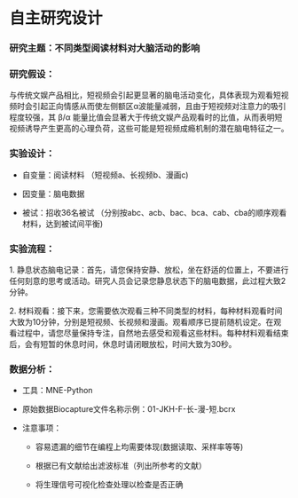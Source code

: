 # 自主研究设计

### 研究主题：不同类型阅读材料对大脑活动的影响

### 研究假设：

与传统文娱产品相比，短视频会引起更显著的脑电活动变化，具体表现为观看短视频时会引起正向情感从而使左侧额区α波能量减弱，且由于短视频对注意力的吸引程度较强，其 β/α 能量比值会显著大于传统文娱产品观看时的比值，从而表明短视频诱导产生更高的心理负荷，这些可能是短视频成瘾机制的潜在脑电特征之一。

### 实验设计：

*   自变量：阅读材料 （短视频a、长视频b、漫画c)
    
*   因变量：脑电数据
    
*   被试：招收36名被试 （分别按abc、acb、bac、bca、cab、cba的顺序观看材料，达到被试间平衡)
    

### 实验流程：

1. 静息状态脑电记录：首先，请您保持安静、放松，坐在舒适的位置上，不要进行任何刻意的思考或活动。研究人员会记录您静息状态下的脑电数据，此过程大致2分钟。

2. 材料观看：接下来，您需要依次观看三种不同类型的材料，每种材料观看时间大致为10分钟，分别是短视频、长视频和漫画。观看顺序已提前随机设定。在观看过程中，请您尽量保持专注，自然地去感受和观看这些材料。每种材料观看结束后，会有短暂的休息时间，休息时请闭眼放松，时间大致为30秒。

### 数据分析：

*   工具：MNE-Python
    
*   原始数据Biocapture文件名称示例：01-JKH-F-长-漫-短.bcrx
    
*   注意事项：
    
    *   容易遗漏的细节在编程上均需要体现(数据读取、采样率等等)
        
    *   根据已有文献给出滤波标准（列出所参考的文献）
        
    *   将生理信号可视化检查处理以检查是否正确